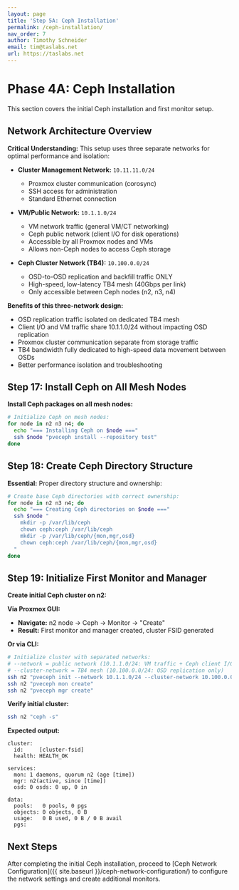 ```yaml
---
layout: page
title: 'Step 5A: Ceph Installation'
permalink: /ceph-installation/
nav_order: 7
author: Timothy Schneider
email: tim@taslabs.net
url: https://taslabs.net
---
```


# Phase 4A: Ceph Installation

This section covers the initial Ceph installation and first monitor setup.

## Network Architecture Overview

**Critical Understanding:** This setup uses three separate networks for optimal performance and
isolation:

- **Cluster Management Network:** `10.11.11.0/24`
  - Proxmox cluster communication (corosync)
  - SSH access for administration
  - Standard Ethernet connection

- **VM/Public Network:** `10.1.1.0/24`
  - VM network traffic (general VM/CT networking)
  - Ceph public network (client I/O for disk operations)
  - Accessible by all Proxmox nodes and VMs
  - Allows non-Ceph nodes to access Ceph storage

- **Ceph Cluster Network (TB4):** `10.100.0.0/24`
  - OSD-to-OSD replication and backfill traffic ONLY
  - High-speed, low-latency TB4 mesh (40Gbps per link)
  - Only accessible between Ceph nodes (n2, n3, n4)

**Benefits of this three-network design:**

- OSD replication traffic isolated on dedicated TB4 mesh
- Client I/O and VM traffic share 10.1.1.0/24 without impacting OSD replication
- Proxmox cluster communication separate from storage traffic
- TB4 bandwidth fully dedicated to high-speed data movement between OSDs
- Better performance isolation and troubleshooting

## Step 17: Install Ceph on All Mesh Nodes

**Install Ceph packages on all mesh nodes:**

```bash
# Initialize Ceph on mesh nodes:
for node in n2 n3 n4; do
  echo "=== Installing Ceph on $node ==="
  ssh $node "pveceph install --repository test"
done
```

## Step 18: Create Ceph Directory Structure

**Essential:** Proper directory structure and ownership:

```bash
# Create base Ceph directories with correct ownership:
for node in n2 n3 n4; do
  echo "=== Creating Ceph directories on $node ==="
  ssh $node "
    mkdir -p /var/lib/ceph
    chown ceph:ceph /var/lib/ceph
    mkdir -p /var/lib/ceph/{mon,mgr,osd}
    chown ceph:ceph /var/lib/ceph/{mon,mgr,osd}
  "
done
```

## Step 19: Initialize First Monitor and Manager

**Create initial Ceph cluster on n2:**

**Via Proxmox GUI:**

- **Navigate:** n2 node → Ceph → Monitor → "Create"
- **Result:** First monitor and manager created, cluster FSID generated

**Or via CLI:**

```bash
# Initialize cluster with separated networks:
# --network = public network (10.1.1.0/24: VM traffic + Ceph client I/O)
# --cluster-network = TB4 mesh (10.100.0.0/24: OSD replication only)
ssh n2 "pveceph init --network 10.1.1.0/24 --cluster-network 10.100.0.0/24"
ssh n2 "pveceph mon create"
ssh n2 "pveceph mgr create"
```

**Verify initial cluster:**

```bash
ssh n2 "ceph -s"
```

**Expected output:**

```
cluster:
  id:     [cluster-fsid]
  health: HEALTH_OK

services:
  mon: 1 daemons, quorum n2 (age [time])
  mgr: n2(active, since [time])
  osd: 0 osds: 0 up, 0 in

data:
  pools:   0 pools, 0 pgs
  objects: 0 objects, 0 B
  usage:   0 B used, 0 B / 0 B avail
  pgs:
```

## Next Steps

After completing the initial Ceph installation, proceed to [Ceph Network
Configuration]({{ site.baseurl }}/ceph-network-configuration/) to configure the network settings and
create additional monitors.

